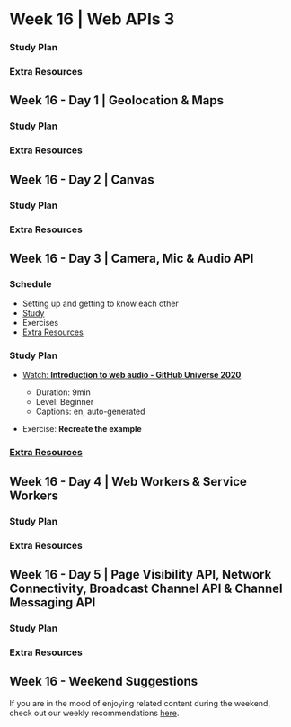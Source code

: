 # Week 16 | Web APIs 3

  ### Study Plan

  ### Extra Resources

## Week 16 - Day 1 | Geolocation & Maps

  ### Study Plan

  ### Extra Resources

## Week 16 - Day 2 | Canvas

  ### Study Plan

  ### Extra Resources

## Week 16 - Day 3 | Camera, Mic & Audio API

  ### Schedule

  - Setting up and getting to know each other
  - [Study](#study-plan)
  - Exercises
  - [Extra Resources](#extra-resources-3)

  ### Study Plan

  - [Watch: **Introduction to web audio - GitHub Universe 2020**](https://www.youtube.com/watch?v=NxUzZzGrEkA)
    - Duration: 9min
    - Level: Beginner
    - Captions: en, auto-generated

  - Exercise: **Recreate the example**

  ### [Extra Resources](week16/EXTRAS.md#audio-web-api)

## Week 16 - Day 4 | Web Workers & Service Workers

  ### Study Plan

  ### Extra Resources

## Week 16 - Day 5 | Page Visibility API, Network Connectivity, Broadcast Channel API & Channel Messaging API

  ### Study Plan

  ### Extra Resources

## Week 16 - Weekend Suggestions

If you are in the mood of enjoying related content during the weekend, check out our weekly recommendations [here](WEEKEND.md).